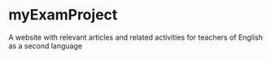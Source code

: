 # myExamProject
A website with relevant articles and related activities for teachers of English as a second language

